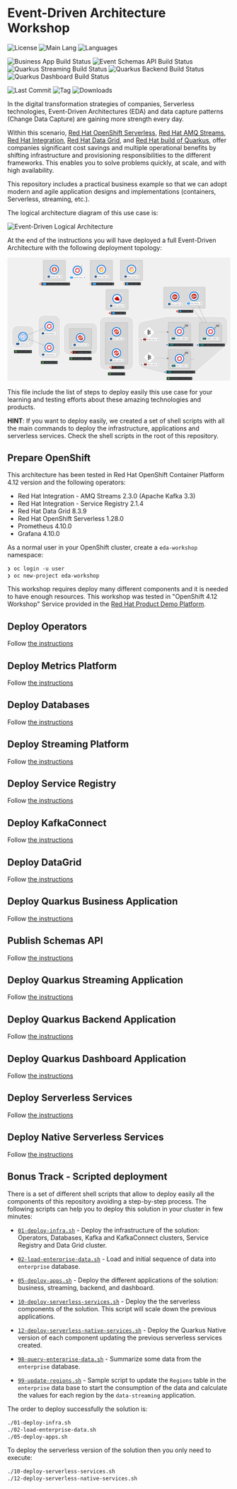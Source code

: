 # Event-Driven Architecture Workshop

![License](https://img.shields.io/github/license/atarazana/eda-workshop?style=plastic)
![Main Lang](https://img.shields.io/github/languages/top/atarazana/eda-workshop)
![Languages](https://img.shields.io/github/languages/count/atarazana/eda-workshop)

![Business App Build Status](https://github.com/atarazana/eda-workshop/actions/workflows/quarkus-business-app.maven.yml/badge.svg?branch=main)
![Event Schemas API Build Status](https://github.com/atarazana/eda-workshop/actions/workflows/event-schemas-api.maven.yml/badge.svg?branch=main)
![Quarkus Streaming Build Status](https://github.com/atarazana/eda-workshop/actions/workflows/quarkus-streaming.maven.yml/badge.svg?branch=main)
![Quarkus Backend Build Status](https://github.com/atarazana/eda-workshop/actions/workflows/quarkus-backend.maven.yml/badge.svg?branch=main)
![Quarkus Dashboard Build Status](https://github.com/atarazana/eda-workshop/actions/workflows/quarkus-dashboard.maven.yml/badge.svg?branch=main)

![Last Commit](https://img.shields.io/github/last-commit/atarazana/eda-workshop)
![Tag](https://img.shields.io/github/v/tag/atarazana/eda-workshop)
![Downloads](https://img.shields.io/github/downloads/atarazana/eda-workshop/total)

In the digital transformation strategies of companies, Serverless technologies, Event-Driven Architectures (EDA)
and data capture patterns (Change Data Capture) are gaining more strength every day.
 
Within this scenario, [Red Hat OpenShift Serverless](https://www.openshift.com/learn/topics/serverless),
[Red Hat AMQ Streams](https://www.redhat.com/en/technologies/jboss-middleware/amq),
[Red Hat Integration](https://www.redhat.com/en/products/integration),
[Red Hat Data Grid](https://www.redhat.com/en/technologies/jboss-middleware/data-grid),
and [Red Hat build of Quarkus](https://access.redhat.com/products/quarkus), offer companies
significant cost savings and multiple operational benefits by shifting infrastructure and
provisioning responsibilities to the different frameworks. This enables you
to solve problems quickly, at scale, and with high availability.

This repository includes a practical business example so that we can adopt modern and agile application
designs and implementations (containers, Serverless, streaming, etc.).

The logical architecture diagram of this use case is:

![Event-Driven Logical Architecture](./img/eda-logical-architecture.png "Event-Driven Logical Architecture")

At the end of the instructions you will have deployed a full Event-Driven Architecture with the
following deployment topology:

![Event-Driven Physical Architecture](./img/eda-physical-architecture.png "Event-Driven Physical Architecture in OpenShift")

This file include the list of steps to deploy easily this use case for your learning and testing efforts
about these amazing technologies and products.

**HINT**: If you want to deploy easily, we created a set of shell scripts with all the main
commands to deploy the infrastructure, applications and serverless services. Check the shell scripts in
the root of this repository.

## Prepare OpenShift

This architecture has been tested in Red Hat OpenShift Container Platform 4.12 version and the following
operators:

* Red Hat Integration - AMQ Streams 2.3.0 (Apache Kafka 3.3)
* Red Hat Integration - Service Registry 2.1.4
* Red Hat Data Grid 8.3.9
* Red Hat OpenShift Serverless 1.28.0
* Prometheus 4.10.0
* Grafana 4.10.0

As a normal user in your OpenShift cluster, create a ```eda-workshop``` namespace:

```shell
❯ oc login -u user
❯ oc new-project eda-workshop
```

This workshop requires deploy many different components and
it is needed to have enough resources. This workshop was
tested in "OpenShift 4.12 Workshop" Service provided
in the [Red Hat Product Demo Platform](https://demo.redhat.com/).

## Deploy Operators

Follow [the instructions](./01-operators/README.md)

## Deploy Metrics Platform

Follow [the instructions](./02-metrics/README.md)

## Deploy Databases

Follow [the instructions](./03-databases/README.md)

## Deploy Streaming Platform

Follow [the instructions](./04-kafka/README.md)

## Deploy Service Registry

Follow [the instructions](./05-service-registry/README.md)

## Deploy KafkaConnect

Follow [the instructions](./06-kafka-connect/README.md)

## Deploy DataGrid

Follow [the instructions](./07-datagrid/README.md)

## Deploy Quarkus Business Application

Follow [the instructions](./08-quarkus-business-app/README.md)

## Publish Schemas API

Follow [the instructions](./09-event-schemas-api/README.md)

## Deploy Quarkus Streaming Application

Follow [the instructions](./10-quarkus-streaming/README.md)

## Deploy Quarkus Backend Application

Follow [the instructions](./11-quarkus-backend/README.md)

## Deploy Quarkus Dashboard Application

Follow [the instructions](./12-quarkus-dashboard/README.md)

## Deploy Serverless Services

Follow [the instructions](./14-serverless/README.md)

## Deploy Native Serverless Services

Follow [the instructions](./15-native-services/README.md)

## Bonus Track - Scripted deployment

There is a set of different shell scripts that allow to deploy easily all the
components of this repository avoiding a step-by-step process. The following
scripts can help you to deploy this solution in your cluster in few minutes:

* [`01-deploy-infra.sh`](./01-deploy-infra.sh) - Deploy the infrastructure of
the solution: Operators, Databases, Kafka and KafkaConnect clusters, Service Registry
and Data Grid cluster.

* [`02-load-enterprise-data.sh`](./02-load-enterprise-data.sh) - Load and initial sequence
of data into `enterprise` database.

* [`05-deploy-apps.sh`](./05-deploy-apps.sh) - Deploy the different applications of
the solution: business, streaming, backend, and dashboard.

* [`10-deploy-serverless-services.sh`](./10-deploy-serverless-services.sh) - Deploy the
the serverless components of the solution. This script will scale down the previous
applications.

* [`12-deploy-serverless-native-services.sh`](./12-deploy-serverless-native-services.sh) - Deploy
the Quarkus Native version of each component updating the previous serverless services created.

* [`98-query-enterprise-data.sh`](./98-query-enterprise-data.sh) - Summarize some data from the
`enterprise` database.

* [`99-update-regions.sh`](./99-update-regions.sh) - Sample script to update the `Regions`
table in the `enterprise` data base to start the consumption of the data and calculate
the values for each region by the `data-streaming` application.

The order to deploy successfully the solution is:

```shell
./01-deploy-infra.sh
./02-load-enterprise-data.sh
./05-deploy-apps.sh
```

To deploy the serverless version of the solution then you only need to execute:

```shell
./10-deploy-serverless-services.sh
./12-deploy-serverless-native-services.sh
```
